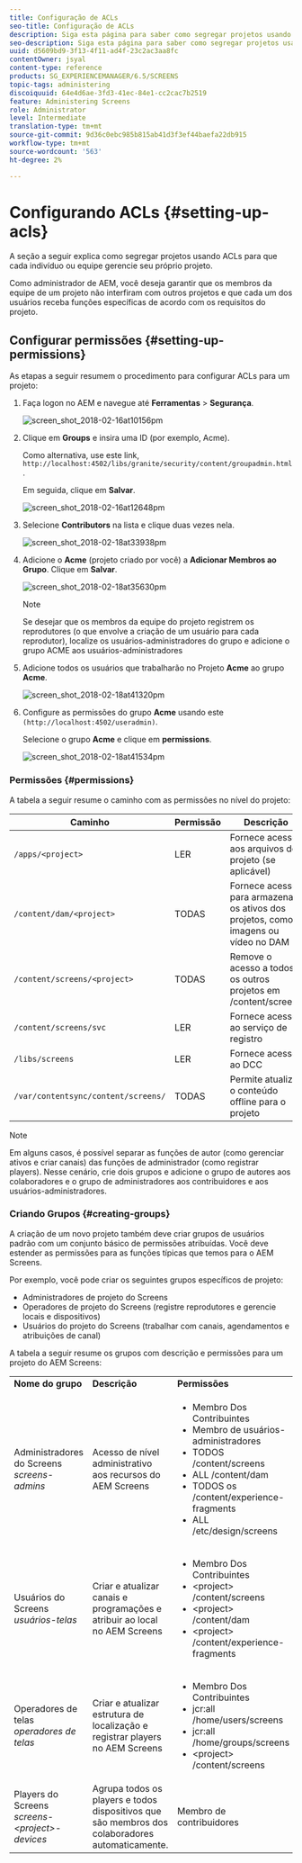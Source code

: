 ```yaml
---
title: Configuração de ACLs
seo-title: Configuração de ACLs
description: Siga esta página para saber como segregar projetos usando ACLs para que cada indivíduo ou equipe gerencie seu próprio projeto.
seo-description: Siga esta página para saber como segregar projetos usando ACLs para que cada indivíduo ou equipe gerencie seu próprio projeto.
uuid: d5609bd9-3f13-4f11-ad4f-23c2ac3aa8fc
contentOwner: jsyal
content-type: reference
products: SG_EXPERIENCEMANAGER/6.5/SCREENS
topic-tags: administering
discoiquuid: 64e4d6ae-3fd3-41ec-84e1-cc2cac7b2519
feature: Administering Screens
role: Administrator
level: Intermediate
translation-type: tm+mt
source-git-commit: 9d36c0ebc985b815ab41d3f3ef44baefa22db915
workflow-type: tm+mt
source-wordcount: '563'
ht-degree: 2%

---
```



# Configurando ACLs {#setting-up-acls}

A seção a seguir explica como segregar projetos usando ACLs para que cada indivíduo ou equipe gerencie seu próprio projeto.

Como administrador de AEM, você deseja garantir que os membros da equipe de um projeto não interfiram com outros projetos e que cada um dos usuários receba funções específicas de acordo com os requisitos do projeto.

## Configurar permissões {#setting-up-permissions}

As etapas a seguir resumem o procedimento para configurar ACLs para um projeto:

1. Faça logon no AEM e navegue até **Ferramentas** > **Segurança**.

   ![screen_shot_2018-02-16at10156pm](assets/screen_shot_2018-02-16at10156pm.png)

1. Clique em **Groups** e insira uma ID (por exemplo, Acme).

   Como alternativa, use este link, `http://localhost:4502/libs/granite/security/content/groupadmin.html`.

   Em seguida, clique em **Salvar**.

   ![screen_shot_2018-02-16at12648pm](assets/screen_shot_2018-02-16at12648pm.png)

1. Selecione **Contributors** na lista e clique duas vezes nela.

   ![screen_shot_2018-02-18at33938pm](assets/screen_shot_2018-02-18at33938pm.png)

1. Adicione o **Acme** (projeto criado por você) a **Adicionar Membros ao Grupo**. Clique em **Salvar**.

   ![screen_shot_2018-02-18at35630pm](assets/screen_shot_2018-02-18at35630pm.png)

   >[!NOTE]
   >
   >Se desejar que os membros da equipe do projeto registrem os reprodutores (o que envolve a criação de um usuário para cada reprodutor), localize os usuários-administradores do grupo e adicione o grupo ACME aos usuários-administradores

1. Adicione todos os usuários que trabalharão no Projeto **Acme** ao grupo **Acme**.

   ![screen_shot_2018-02-18at41320pm](assets/screen_shot_2018-02-18at41320pm.png)

1. Configure as permissões do grupo **Acme** usando este `(http://localhost:4502/useradmin)`.

   Selecione o grupo **Acme** e clique em **permissions**.

   ![screen_shot_2018-02-18at41534pm](assets/screen_shot_2018-02-18at41534pm.png)

### Permissões  {#permissions}

A tabela a seguir resume o caminho com as permissões no nível do projeto:

| **Caminho** | **Permissão** | **Descrição** |
|---|---|---|
| `/apps/<project>` | LER | Fornece acesso aos arquivos do projeto (se aplicável) |
| `/content/dam/<project>` | TODAS | Fornece acesso para armazenar os ativos dos projetos, como imagens ou vídeo no DAM |
| `/content/screens/<project>` | TODAS | Remove o acesso a todos os outros projetos em /content/screens |
| `/content/screens/svc` | LER | Fornece acesso ao serviço de registro |
| `/libs/screens` | LER | Fornece acesso ao DCC |
| `/var/contentsync/content/screens/` | TODAS | Permite atualizar o conteúdo offline para o projeto |

>[!NOTE]
>
>Em alguns casos, é possível separar as funções de autor (como gerenciar ativos e criar canais) das funções de administrador (como registrar players). Nesse cenário, crie dois grupos e adicione o grupo de autores aos colaboradores e o grupo de administradores aos contribuidores e aos usuários-administradores.

### Criando Grupos {#creating-groups}

A criação de um novo projeto também deve criar grupos de usuários padrão com um conjunto básico de permissões atribuídas. Você deve estender as permissões para as funções típicas que temos para o AEM Screens.

Por exemplo, você pode criar os seguintes grupos específicos de projeto:

* Administradores de projeto do Screens
* Operadores de projeto do Screens (registre reprodutores e gerencie locais e dispositivos)
* Usuários do projeto do Screens (trabalhar com canais, agendamentos e atribuições de canal)

A tabela a seguir resume os grupos com descrição e permissões para um projeto do AEM Screens:

<table>
 <tbody>
  <tr>
   <td><strong>Nome do grupo</strong></td>
   <td><strong>Descrição</strong></td>
   <td><strong>Permissões</strong></td>
  </tr>
  <tr>
   <td>Administradores do Screens<br /> <em>screens-admins</em></td>
   <td>Acesso de nível administrativo aos recursos do AEM Screens</td>
   <td>
    <ul>
     <li>Membro Dos Contribuintes</li>
     <li>Membro de usuários-administradores</li>
     <li>TODOS /content/screens</li>
     <li>ALL /content/dam</li>
     <li>TODOS os /content/experience-fragments</li>
     <li>ALL /etc/design/screens</li>
    </ul> </td>
  </tr>
  <tr>
   <td>Usuários do Screens<br /> <em>usuários-telas</em></td>
   <td>Criar e atualizar canais e programações e atribuir ao local no AEM Screens</td>
   <td>
    <ul>
     <li>Membro Dos Contribuintes</li>
     <li>&lt;project&gt; /content/screens</li>
     <li>&lt;project&gt; /content/dam</li>
     <li>&lt;project&gt; /content/experience-fragments</li>
    </ul> </td>
  </tr>
  <tr>
   <td>Operadores de telas<br /> <em>operadores de telas</em></td>
   <td>Criar e atualizar estrutura de localização e registrar players no AEM Screens</td>
   <td>
    <ul>
     <li>Membro Dos Contribuintes</li>
     <li>jcr:all /home/users/screens</li>
     <li>jcr:all /home/groups/screens</li>
     <li>&lt;project&gt; /content/screens</li>
    </ul> </td>
  </tr>
  <tr>
   <td>Players do Screens<br /> <em>screens-&lt;project&gt;-devices</em></td>
   <td>Agrupa todos os players e todos dispositivos que são membros dos colaboradores automaticamente.</td>
   <td><p> Membro de contribuidores</p> </td>
  </tr>
 </tbody>
</table>


